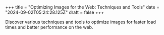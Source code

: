 +++
title = "Optimizing Images for the Web: Techniques and Tools"
date = "2024-09-02T05:24:28.125Z"
draft = false
+++

  Discover various techniques and tools to optimize images for faster load times and better performance on the web.
        